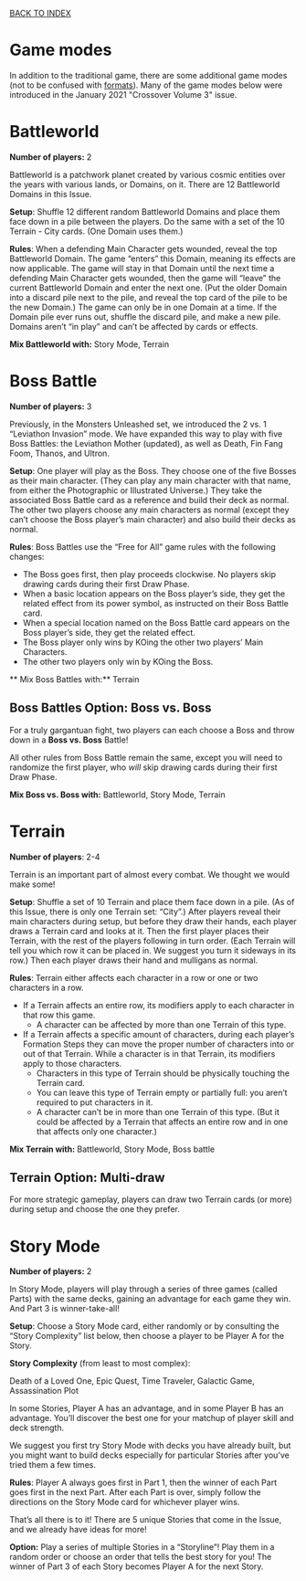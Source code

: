 [BACK TO INDEX](https://www.reddit.com/r/VS2PCG/wiki/index)
# Game modes

In addition to the traditional game, there are some additional game modes (not to be confused with [formats](https://www.reddit.com/r/VS2PCG/wiki/events)). Many of the game modes below were introduced in the January 2021 "Crossover Volume 3" issue.

# Battleworld
**Number of players:** 2

Battleworld is a patchwork planet created by various cosmic entities over the years with various lands, or Domains, on it. There are 12 Battleworld Domains in this Issue.

**Setup**: Shuffle 12 different random Battleworld Domains and place them face down in a pile between the players. Do the same with a set of the 10 Terrain - City cards. (One Domain uses them.)

**Rules**: When a defending Main Character gets wounded, reveal the top Battleworld Domain. The game “enters” this Domain, meaning its effects are now applicable. The game will stay in that Domain until the next time a defending Main Character gets wounded, then the game will “leave” the current Battleworld Domain and enter the next one. (Put the older Domain into a discard pile next to the pile, and reveal the top card of the pile to be the new Domain.) The game can only be in one Domain at a time. If the Domain pile ever runs out, shuffle the discard pile, and make a new pile. Domains aren’t “in play” and can’t be affected by cards or effects.

**Mix Battleworld with:** Story Mode, Terrain

# Boss Battle
**Number of players:** 3

Previously, in the Monsters Unleashed set, we introduced the 2 vs. 1 “Leviathon Invasion” mode. We have expanded this way to play with five Boss Battles: the Leviathon Mother (updated), as well as Death, Fin Fang Foom, Thanos, and Ultron.

**Setup**: One player will play as the Boss. They choose one of the five Bosses as their main character. (They can play any main character with that name, from either the Photographic or Illustrated Universe.) They take the associated Boss Battle card as a reference and build their deck as normal. The other two players choose any main characters as normal (except they can’t choose the Boss player’s main character) and also build their decks as normal.

**Rules**: Boss Battles use the “Free for All” game rules with the following changes:

-   The Boss goes first, then play proceeds clockwise. No players skip drawing cards during their first Draw Phase.
-   When a basic location appears on the Boss player’s side, they get the related effect from its power symbol, as instructed on their Boss Battle card.
-   When a special location named on the Boss Battle card appears on the Boss player’s side, they get the related effect.
-   The Boss player only wins by KOing the other two players’ Main Characters.
-   The other two players only win by KOing the Boss.

** Mix Boss Battles with:** Terrain

## Boss Battles Option: Boss vs. Boss
For a truly gargantuan fight, two players can each choose a Boss and throw down in a **Boss vs. Boss** Battle!

All other rules from Boss Battle remain the same, except you will need to randomize the first player, who *will* skip drawing cards during their first Draw Phase.

**Mix Boss vs. Boss with:** Battleworld, Story Mode, Terrain

# Terrain
**Number of players**: 2-4

Terrain is an important part of almost every combat. We thought we would make some!

**Setup**: Shuffle a set of 10 Terrain and place them face down in a pile. (As of this Issue, there is only one Terrain set: “City”.) After players reveal their main characters during setup, but before they draw their hands, each player draws a Terrain card and looks at it. Then the first player places their Terrain, with the rest of the players following in turn order. (Each Terrain will tell you which row it can be placed in. We suggest you turn it sideways in its row.) Then each player draws their hand and mulligans as normal.

**Rules**: Terrain either affects each character in a row or one or two characters in a row.

-   If a Terrain affects an entire row, its modifiers apply to each character in that row this game.
    -   A character can be affected by more than one Terrain of this type.
-   If a Terrain affects a specific amount of characters, during each player’s Formation Steps they can move the proper number of characters into or out of that Terrain. While a character is in that Terrain, its modifiers apply to those characters.
    -   Characters in this type of Terrain should be physically touching the Terrain card.
    -   You can leave this type of Terrain empty or partially full: you aren’t required to put characters in it.
    -   A character can’t be in more than one Terrain of this type. (But it could be affected by a Terrain that affects an entire row and in one that affects only one character.)

**Mix Terrain with:** Battleworld, Story Mode, Boss battle

## Terrain Option: Multi-draw
For more strategic gameplay, players can draw two Terrain cards (or more) during setup and choose the one they prefer.

# Story Mode
**Number of players:** 2

In Story Mode, players will play through a series of three games (called Parts) with the same decks, gaining an advantage for each game they win. And Part 3 is winner-take-all!

**Setup**: Choose a Story Mode card, either randomly or by consulting the “Story Complexity” list below, then choose a player to be Player A for the Story.

**Story Complexity**  (from least to most complex):

Death of a Loved One, Epic Quest, Time Traveler, Galactic Game, Assassination Plot

In some Stories, Player A has an advantage, and in some Player B has an advantage. You’ll discover the best one for your matchup of player skill and deck strength.

We suggest you first try Story Mode with decks you have already built, but you might want to build decks especially for particular Stories after you’ve tried them a few times.

**Rules**: Player A always goes first in Part 1, then the winner of each Part goes first in the next Part. After each Part is over, simply follow the directions on the Story Mode card for whichever player wins.

That’s all there is to it! There are 5 unique Stories that come in the Issue, and we already have ideas for more!

**Option:** Play a series of multiple Stories in a “Storyline”! Play them in a random order or choose an order that tells the best story for you! The winner of Part 3 of each Story becomes Player A for the next Story.
<!--stackedit_data:
eyJoaXN0b3J5IjpbMzU3NDY3OTI2XX0=
-->